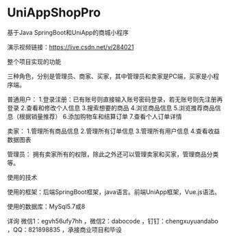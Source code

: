 # UniAppShopPro
 基于Java SpringBoot和UniApp的商城小程序

演示视频链接：https://live.csdn.net/v/284021

整个项目实现的功能

三种角色，分别是管理员、商家、买家，其中管理员和卖家是PC端，买家是小程序端。

普通用户：
1.登录注册：已有账号则直接输入账号密码登录，若无账号则先注册再登录
2.查看和修改个人信息
3.搜索想要的商品
4.浏览商品信息
5.浏览推荐商品信息（根据销量推荐）
6.添加购物车和结算订单
7.查看个人订单详情

卖家：
1.管理所有商品信息
2.管理所有订单信息
3.管理所有用户信息
4.查看收益数据图表

管理员：
拥有卖家所有的权限，除此之外还可以管理卖家和买家，管理商品分类等。

使用的技术

使用的框架：后端SpringBoot框架，java语言。前端UniApp框架，Vue.js语法。

使用的数据库：MySql5.7或8

详询 微信1：egvh56ufy7hh ，微信2：dabocode ，钉钉：chengxuyuandabo ，QQ：821898835 ，承接商业项目和毕设
